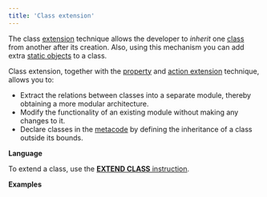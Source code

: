 ```yaml
---
title: 'Class extension'
---
```


The class [extension](Extensions.md) technique allows the developer to *inherit* one [class](Classes.md) from another after its creation. Also, using this mechanism you can add extra [static objects](Static_objects.md) to a class.

Class extension, together with the [property](Property_extension.md) and [action extension](Action_extension.md) technique, allows you to:

-   Extract the relations between classes into a separate module, thereby obtaining a more modular architecture.
-   Modify the functionality of an existing module without making any changes to it.
-   Declare classes in the [metacode](Metaprogramming.md) by defining the inheritance of a class outside its bounds.

**Language**

To extend a class, use the [**EXTEND CLASS** instruction](EXTEND_CLASS_instruction.md).

**Examples**

